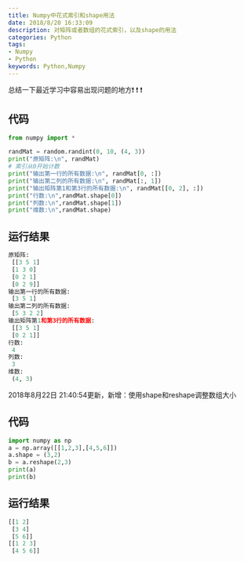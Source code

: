 ```yaml
---
title: Numpy中花式索引和shape用法
date: 2018/8/20 16:33:09
description: 对矩阵或者数组的花式索引，以及shape的用法
categories: Python
tags: 
- Numpy
- Python
keywords: Python,Numpy
---
```


总结一下最近学习中容易出现问题的地方❗️ ❗️ ❗️ 

## 代码

```python
from numpy import *

randMat = random.randint(0, 10, (4, 3))
print("原矩阵:\n", randMat)
# 索引从0开始计数
print("输出第一行的所有数据:\n", randMat[0, :])
print("输出第二列的所有数据:\n", randMat[:, 1])
print("输出矩阵第1和第3行的所有数据:\n", randMat[[0, 2], :])
print("行数:\n",randMat.shape[0])
print("列数:\n",randMat.shape[1])
print("维数:\n",randMat.shape)
```

## 运行结果

```python
原矩阵:
 [[3 5 1]
 [1 3 0]
 [0 2 1]
 [0 2 9]]
输出第一行的所有数据:
 [3 5 1]
输出第二列的所有数据:
 [5 3 2 2]
输出矩阵第1和第3行的所有数据:
 [[3 5 1]
 [0 2 1]]
行数:
 4
列数:
 3
维数:
 (4, 3)
```

<!--more-->

<div class="note info"><p>2018年8月22日 21:40:54更新，新增：使用shape和reshape调整数组大小</p></div>

## 代码

```python
import numpy as np
a = np.array([[1,2,3],[4,5,6]]) 
a.shape = (3,2)
b = a.reshape(2,3)
print(a)
print(b)
```

## 运行结果

```python
[[1 2]
 [3 4]
 [5 6]]
[[1 2 3]
 [4 5 6]]
```

